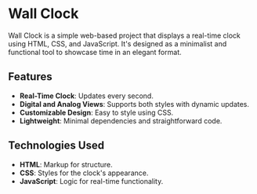 # Wall Clock

Wall Clock is a simple web-based project that displays a real-time clock using HTML, CSS, and JavaScript. It's designed as a minimalist and functional tool to showcase time in an elegant format.

## Features
- **Real-Time Clock**: Updates every second.
- **Digital and Analog Views**: Supports both styles with dynamic updates.
- **Customizable Design**: Easy to style using CSS.
- **Lightweight**: Minimal dependencies and straightforward code.

## Technologies Used
- **HTML**: Markup for structure.
- **CSS**: Styles for the clock's appearance.
- **JavaScript**: Logic for real-time functionality.

